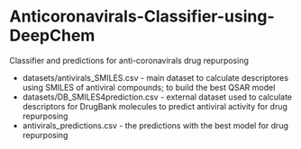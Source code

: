 # Anticoronavirals-Classifier-using-DeepChem
Classifier and predictions for anti-coronavirals drug repurposing

- datasets/antivirals_SMILES.csv - main dataset to calculate descriptores using SMILES of antiviral compounds; to build the best QSAR model
- datasets/DB_SMILES4prediction.csv - external dataset used to calculate descriptors for DrugBank molecules to predict antiviral activity for drug repurposing
- antivirals_predictions.csv - the predictions with the best model for drug repurposing
